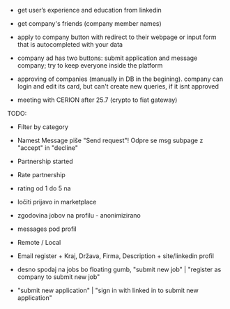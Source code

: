 - get user’s experience and education from linkedin

- get company's friends (company member names)
- apply to company button with redirect to their webpage or input form that is autocompleted with your data

- company ad has two buttons: submit application and message company; try to keep everyone inside the platform

- approving of companies (manually in DB in the begining). company can login and edit its card, but can't create new queries, if it isnt approved

- meeting with CERION after 25.7 (crypto to fiat gateway)


TODO:
- Filter by category

- Namest Message piše "Send request"! Odpre se msg subpage z "accept" in "decline"

- Partnership started
- Rate partnership

- rating od 1 do 5 na 

- ločiti prijavo in marketplace

- zgodovina jobov na profilu - anonimizirano

- messages pod profil

- Remote / Local

- Email register + Kraj, Država, Firma, Description + site/linkedin profil

- desno spodaj na jobs bo floating gumb, "submit new job" | "register as company to submit new job"

- "submit new application" | "sign in with linked in to submit new application"